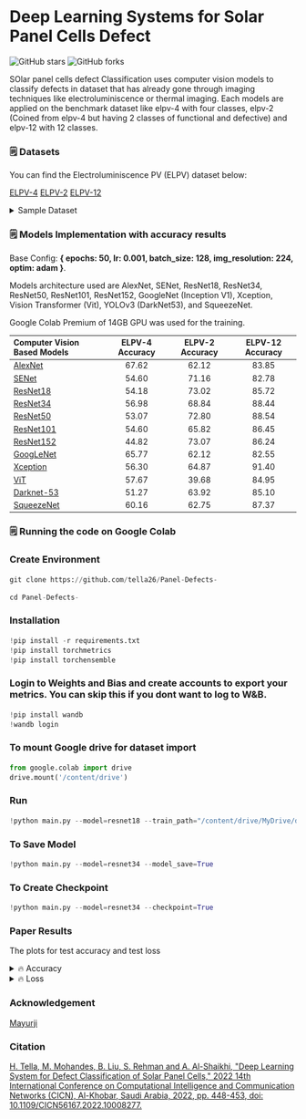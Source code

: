 # Deep Learning Systems for Solar Panel Cells Defect 

![GitHub stars](https://img.shields.io/github/stars/tella26/Panel-Defects-?style=social)
![GitHub forks](https://img.shields.io/github/forks/tella26/Panel-Defects-?style=social)


<!-- ![Image Classification Using Deep Learning](Images/cnn.jpg) -->

SOlar panel cells defect Classification uses computer vision models to classify defects in dataset that has already gone through imaging techniques like electroluminiscence or thermal imaging. Each models are applied on the benchmark dataset like elpv-4 with four classes, elpv-2 (Coined from elpv-4 but having 2 classes of functional and defective) and elpv-12 with 12 classes.

### 🗒 Datasets
You can find the Electroluminiscence PV (ELPV) dataset below:

[ELPV-4](https://drive.google.com/drive/folders/1sV79hmUzhJmufm1-69l9nbFt3mmvs9S-?usp=share_link)
[ELPV-2](https://drive.google.com/drive/folders/1tMi2dGcwTu_paL07YqQMkv4c8hvVWcyT?usp=share_link)
[ELPV-12](https://drive.google.com/drive/folders/150Pxn6sGFSCreA3VE4i0LlezDoUmccYH?usp=share_link)

<details>
  <summary>Sample Dataset </summary>
<p>
  
    The Elpv-12 dataset classifications with 11 defect classes including non defect class.
</p>
 <img src="Images/dataset.png" alt="dataset">
</details>

### 🗒 Models Implementation with accuracy results

Base Config: **{ epochs: 50, lr: 0.001, batch_size: 128, img_resolution: 224, optim: adam }**. 

Models architecture used are AlexNet, SENet, ResNet18, ResNet34, ResNet50,
ResNet101, ResNet152, GoogleNet (Inception V1), Xception, Vision
Transformer (Vit), YOLOv3 (DarkNet53), and SqueezeNet. 

Google Colab Premium of 14GB GPU was used for the training.

| Computer Vision Based Models   | ELPV-4 Accuracy | ELPV-2 Accuracy | ELPV-12 Accuracy |
| :---        | :----:       | :----:       | :----:       | 
| [AlexNet](https://papers.nips.cc/paper/2012/hash/c399862d3b9d6b76c8436e924a68c45b-Abstract.html")| 67.62 | 62.12 | 83.85 |
| [SENet](https://arxiv.org/abs/1709.01507)   | 54.60 | 71.16 | 82.78 | 
| [ResNet18](https://arxiv.org/abs/1512.03385)  | 54.18 | 73.02 | 85.72 |
| [ResNet34](https://arxiv.org/abs/1512.03385)  | 56.98 | 68.84 | 88.44 |
| [ResNet50](https://arxiv.org/abs/1512.03385)  | 53.07 | 72.80 | 88.54 |
| [ResNet101](https://arxiv.org/abs/1512.03385)  | 54.60 | 65.82 | 86.45 |
| [ResNet152](https://arxiv.org/abs/1512.03385)  | 44.82 | 73.07 | 86.24 |
| [GoogLeNet](https://arxiv.org/abs/1409.4842)   | 65.77 | 62.12 | 82.55 | 
| [Xception](https://arxiv.org/abs/1610.02357)   | 56.30 | 64.87 | 91.40 | 
| [ViT](https://arxiv.org/abs/2010.11929)   | 57.67 | 39.68 | 84.95 |
| [Darknet-53](https://arxiv.org/pdf/1804.02767.pdf)   | 51.27 | 63.92 | 85.10 |
| [SqueezeNet](https://arxiv.org/abs/1602.07360v4)   | 60.16 | 62.75 | 87.37 | 




### 🗒 Running the code on Google Colab

<!--##########################################################################################-->

### Create Environment
```python
git clone https://github.com/tella26/Panel-Defects- 
```
```python
cd Panel-Defects-
```
### Installation
```python
!pip install -r requirements.txt
!pip install torchmetrics
!pip install torchensemble
```

### Login to Weights and Bias and create accounts to export your metrics. You can skip this if you dont want to log to W&B.
```python
!pip install wandb
!wandb login
```
### To mount Google drive for dataset import
```python
from google.colab import drive
drive.mount('/content/drive')
```

### Run
```python
!python main.py --model=resnet18 --train_path="/content/drive/MyDrive/dataset/train_data" --test_path="/content/drive/MyDrive/dataset/test_data" 
```
### To Save Model
```python
!python main.py --model=resnet34 --model_save=True
```
### To Create Checkpoint
```python
!python main.py --model=resnet34 --checkpoint=True
```

<!--##########################################################################################-->

### Paper Results
The plots for test accuracy and  test loss 

<details>
  <summary>🔥 Accuracy </summary>
<p>
  
    Accuracy results on the elpv-2 dataset

</p>
 <img src="plot/Model_Accuracy.png" alt="Accuracy">
</details>

<details>
  <summary>🔥 Loss </summary>
<p>
  
    Loss plot results on the elpv-2 dataset

</p>
 <img src="plot/Model losses.png" alt="Loss">
</details>

<!--##########################################################################################-->


### Acknowledgement
[Mayurji](https://github.com/Mayurji/Image-Classification-PyTorch.git)

### Citation
[H. Tella, M. Mohandes, B. Liu, S. Rehman and A. Al-Shaikhi, "Deep Learning System for Defect Classification of Solar Panel Cells," 2022 14th International Conference on Computational Intelligence and Communication Networks (CICN),
Al-Khobar, Saudi Arabia, 2022, pp. 448-453, doi: 10.1109/CICN56167.2022.10008277.](https://ieeexplore.ieee.org/document/10008277/metrics#metrics)

